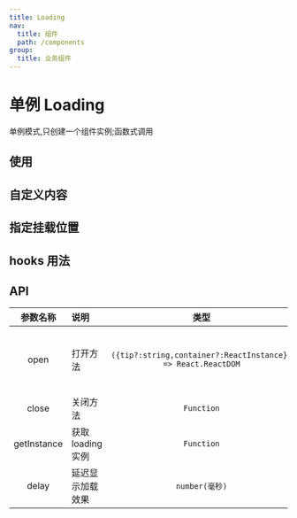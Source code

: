 ```yaml
---
title: Loading
nav:
  title: 组件
  path: /components
group:
  title: 业务组件
---
```


# 单例 Loading

单例模式,只创建一个组件实例;函数式调用

## 使用

<code src="./demos/demo1.tsx" ></code>

## 自定义内容

<code src="./demos/demo2.tsx" ></code>

## 指定挂载位置

<code src="./demos/demo3.tsx" ></code>

## hooks 用法

<code src="./demos/demo4.tsx" ></code>

## API

|  参数名称   | 说明              |                             类型                             |      返回值      |                             默认值                             |
| :---------: | :---------------- | :----------------------------------------------------------: | :--------------: | :------------------------------------------------------------: |
|    open     | 打开方法          | `({tip?:string,container?:ReactInstance}) => React.ReactDOM` | `React.ReactDOM` | tip 默认值：数据请求中...<br />container 默认值：document.body |
|    close    | 关闭方法          |                          `Function`                          |        --        |                               --                               |
| getInstance | 获取 loading 实例 |                          `Function`                          | `React.ReactDOM` |                               --                               |
|    delay    | 延迟显示加载效果  |                        `number(毫秒)`                        |                  |                               0                                |
